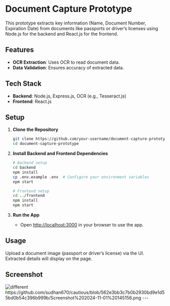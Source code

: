 # Document Capture Prototype

This prototype extracts key information (Name, Document Number, Expiration Date) from documents like passports or driver’s licenses using Node.js for the backend and React.js for the frontend.

## Features
- **OCR Extraction**: Uses OCR to read document data.
- **Data Validation**: Ensures accuracy of extracted data.
  
## Tech Stack
- **Backend**: Node.js, Express.js, OCR (e.g., Tesseract.js)
- **Frontend**: React.js

## Setup

1. **Clone the Repository**
   ```bash
   git clone https://github.com/your-username/document-capture-prototype.git
   cd document-capture-prototype
   ```

2. **Install Backend and Frontend Dependencies**
   ```bash
   # Backend setup
   cd backend
   npm install
   cp .env.example .env  # Configure your environment variables
   npm start

   # Frontend setup
   cd ../frontend
   npm install
   npm start
   ```

3. **Run the App**
   - Open [http://localhost:3000](http://localhost:3000) in your browser to use the app.

## Usage
Upload a document image (passport or driver’s license) via the UI. Extracted details will display on the page.
## Screenshot 
<image src="Screenshot 2024-11-01 145048.png" alt="different">
https://github.com/sudhan670/cautious/blob/562e3bb3c7b0b2930bd9e1d55bd0b54c396b999b/Screenshot%202024-11-01%20145156.png
---

